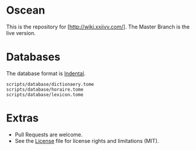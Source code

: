 # Oscean

This is the repository for [http://wiki.xxiivv.com/]. 
The Master Branch is the live version.

# Databases

The database format is [Indental](https://wiki.xxiivv.com/#indental).

```
scripts/database/dictionaery.tome
scripts/database/horaire.tome
scripts/database/lexicon.tome
```

# Extras

- Pull Requests are welcome.
- See the [License](LICENSE.md) file for license rights and limitations (MIT).
